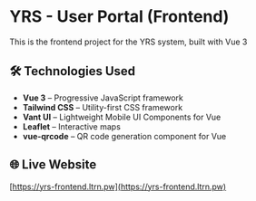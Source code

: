 #  YRS - User Portal (Frontend)

This is the frontend project for the YRS system, built with Vue 3

## 🛠️ Technologies Used

- **Vue 3** – Progressive JavaScript framework
- **Tailwind CSS** – Utility-first CSS framework
- **Vant UI** – Lightweight Mobile UI Components for Vue
- **Leaflet** – Interactive maps
- **vue-qrcode** – QR code generation component for Vue

## 🌐 Live Website

[https://yrs-frontend.ltrn.pw](https://yrs-frontend.ltrn.pw)